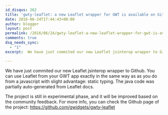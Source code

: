 ```yaml
---
id_disqus: 262
title: 'gwty-leaflet: a new Leaflet wrapper for GWT is available on Github'
date: 2016-06-24T17:44:43+00:00
author: blogger
layout: post
permalink: /2016/06/24/gwty-leaflet-a-new-leaflet-wrapper-for-gwt-is-available-on-github/
comments: true
dsq_needs_sync:
  - "1"
excerpt:  We have just commited our new Leaflet jsinterop wrapper to Github. You can use Leaflet from your GWT app exactly in the same way as as you do from a javascript with slight advantage; static typing. The java code was partially auto-generated from Leaflet docs...

---
```

We have just commited our new Leaflet jsinterop wrapper to Github. You can use Leaflet from your GWT app exactly in the same way as as you do from a javascript with slight advantage: static typing. The java code was partially auto-generated from Leaflet docs. 

The project is still in experimental phase, and it will be improved based on the community feedback. For more info, you can check the Github page of the project: <https://github.com/gwidgets/gwty-leaflet>